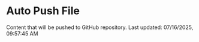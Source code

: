 # Auto Push File

Content that will be pushed to GitHub repository.
Last updated: 07/16/2025, 09:57:45 AM